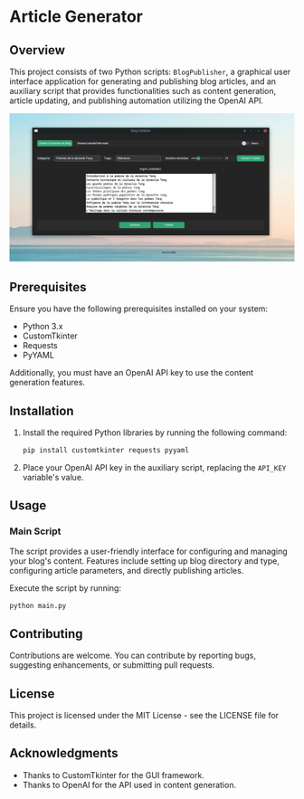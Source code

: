 # Article Generator

## Overview

This project consists of two Python scripts: `BlogPublisher`, a graphical user interface application for generating and publishing blog articles, and an auxiliary script that provides functionalities such as content generation, article updating, and publishing automation utilizing the OpenAI API.

![Interface](interface.png)


## Prerequisites

Ensure you have the following prerequisites installed on your system:

- Python 3.x
- CustomTkinter
- Requests
- PyYAML

Additionally, you must have an OpenAI API key to use the content generation features.

## Installation

1. Install the required Python libraries by running the following command:

    ```bash
    pip install customtkinter requests pyyaml
    ```

2. Place your OpenAI API key in the auxiliary script, replacing the `API_KEY` variable's value.

## Usage

### Main Script

The script provides a user-friendly interface for configuring and managing your blog's content. Features include setting up blog directory and type, configuring article parameters, and directly publishing articles.

Execute the script by running:

```bash
python main.py
```

## Contributing

Contributions are welcome. You can contribute by reporting bugs, suggesting enhancements, or submitting pull requests.

## License

This project is licensed under the MIT License - see the LICENSE file for details.

## Acknowledgments

- Thanks to CustomTkinter for the GUI framework.
- Thanks to OpenAI for the API used in content generation.

